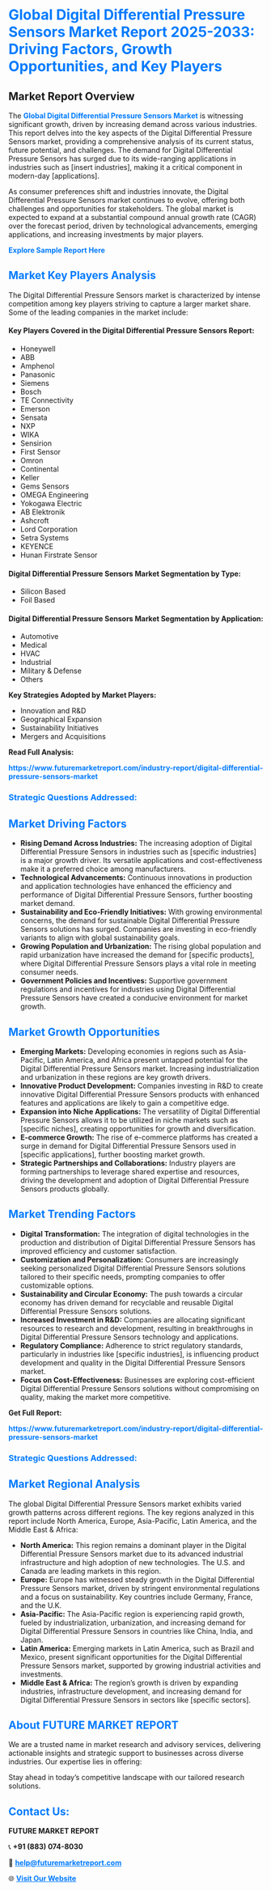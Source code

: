 <h1 style="color: #007BFF;">Global Digital Differential Pressure Sensors Market Report 2025-2033: Driving Factors, Growth Opportunities, and Key Players</h1>

<section id="overview">
<h2>Market Report Overview</h2>
<p>The <a href="https://www.futuremarketreport.com/industry-report/digital-differential-pressure-sensors-market" style="color: #007BFF; text-decoration: none;"><strong>Global Digital Differential Pressure Sensors Market</strong></a> is witnessing significant growth, driven by increasing demand across various industries. This report delves into the key aspects of the Digital Differential Pressure Sensors market, providing a comprehensive analysis of its current status, future potential, and challenges. The demand for Digital Differential Pressure Sensors has surged due to its wide-ranging applications in industries such as [insert industries], making it a critical component in modern-day [applications].</p>
<p>As consumer preferences shift and industries innovate, the Digital Differential Pressure Sensors market continues to evolve, offering both challenges and opportunities for stakeholders. The global market is expected to expand at a substantial compound annual growth rate (CAGR) over the forecast period, driven by technological advancements, emerging applications, and increasing investments by major players.</p>
</section>

<section id="overview">
<p><a href="https://www.futuremarketreport.com/request-sample/reportId=45701" style="color: #007BFF; text-decoration: none;"><strong>Explore Sample Report Here</strong></a></p>
</section>

<section id="key-players">
<h2 style="color: #007BFF;">Market Key Players Analysis</h2>
<p>The Digital Differential Pressure Sensors market is characterized by intense competition among key players striving to capture a larger market share. Some of the leading companies in the market include:</p>
<h4>Key Players Covered in the Digital Differential Pressure Sensors Report:</h4>
<ul><li>Honeywell</li><li>ABB</li><li>Amphenol</li><li>Panasonic</li><li>Siemens</li><li>Bosch</li><li>TE Connectivity</li><li>Emerson</li><li>Sensata</li><li>NXP</li><li>WIKA</li><li>Sensirion</li><li>First Sensor</li><li>Omron</li><li>Continental</li><li>Keller</li><li>Gems Sensors</li><li>OMEGA Engineering</li><li>Yokogawa Electric</li><li>AB Elektronik</li><li>Ashcroft</li><li>Lord Corporation</li><li>Setra Systems</li><li>KEYENCE</li><li>Hunan Firstrate Sensor</li></ul>
<h4>Digital Differential Pressure Sensors Market Segmentation by Type:</h4>
<ul><li>Silicon Based</li><li>Foil Based</li></ul>

<h4>Digital Differential Pressure Sensors Market Segmentation by Application:</h4>
<ul><li>Automotive</li><li>Medical</li><li>HVAC</li><li>Industrial</li><li>Military &amp; Defense</li><li>Others</li></ul>
<p><strong>Key Strategies Adopted by Market Players:</strong></p>
<ul>
<li>Innovation and R&D</li>
<li>Geographical Expansion</li>
<li>Sustainability Initiatives</li>
<li>Mergers and Acquisitions</li>
</ul>
</section>

<section>
<p><strong>Read Full Analysis: </strong></p><a href="https://www.futuremarketreport.com/industry-report/digital-differential-pressure-sensors-market" style="color: #007BFF; text-decoration: none;"><strong>https://www.futuremarketreport.com/industry-report/digital-differential-pressure-sensors-market</strong></a>
<h3 style="color: #007BFF;">Strategic Questions Addressed:</h3>
</section>

<section id="driving-factors">
<h2 style="color: #007BFF;">Market Driving Factors</h2>
<ul>
<li><strong>Rising Demand Across Industries:</strong> The increasing adoption of Digital Differential Pressure Sensors in industries such as [specific industries] is a major growth driver. Its versatile applications and cost-effectiveness make it a preferred choice among manufacturers.</li>
<li><strong>Technological Advancements:</strong> Continuous innovations in production and application technologies have enhanced the efficiency and performance of Digital Differential Pressure Sensors, further boosting market demand.</li>
<li><strong>Sustainability and Eco-Friendly Initiatives:</strong> With growing environmental concerns, the demand for sustainable Digital Differential Pressure Sensors solutions has surged. Companies are investing in eco-friendly variants to align with global sustainability goals.</li>
<li><strong>Growing Population and Urbanization:</strong> The rising global population and rapid urbanization have increased the demand for [specific products], where Digital Differential Pressure Sensors plays a vital role in meeting consumer needs.</li>
<li><strong>Government Policies and Incentives:</strong> Supportive government regulations and incentives for industries using Digital Differential Pressure Sensors have created a conducive environment for market growth.</li>
</ul>
</section>

<section id="growth-opportunities">
<h2 style="color: #007BFF;">Market Growth Opportunities</h2>
<ul>
<li><strong>Emerging Markets:</strong> Developing economies in regions such as Asia-Pacific, Latin America, and Africa present untapped potential for the Digital Differential Pressure Sensors market. Increasing industrialization and urbanization in these regions are key growth drivers.</li>
<li><strong>Innovative Product Development:</strong> Companies investing in R&D to create innovative Digital Differential Pressure Sensors products with enhanced features and applications are likely to gain a competitive edge.</li>
<li><strong>Expansion into Niche Applications:</strong> The versatility of Digital Differential Pressure Sensors allows it to be utilized in niche markets such as [specific niches], creating opportunities for growth and diversification.</li>
<li><strong>E-commerce Growth:</strong> The rise of e-commerce platforms has created a surge in demand for Digital Differential Pressure Sensors used in [specific applications], further boosting market growth.</li>
<li><strong>Strategic Partnerships and Collaborations:</strong> Industry players are forming partnerships to leverage shared expertise and resources, driving the development and adoption of Digital Differential Pressure Sensors products globally.</li>
</ul>
</section>

<section id="trending-factors">
<h2 style="color: #007BFF;">Market Trending Factors</h2>
<ul>
<li><strong>Digital Transformation:</strong> The integration of digital technologies in the production and distribution of Digital Differential Pressure Sensors has improved efficiency and customer satisfaction.</li>
<li><strong>Customization and Personalization:</strong> Consumers are increasingly seeking personalized Digital Differential Pressure Sensors solutions tailored to their specific needs, prompting companies to offer customizable options.</li>
<li><strong>Sustainability and Circular Economy:</strong> The push towards a circular economy has driven demand for recyclable and reusable Digital Differential Pressure Sensors solutions.</li>
<li><strong>Increased Investment in R&D:</strong> Companies are allocating significant resources to research and development, resulting in breakthroughs in Digital Differential Pressure Sensors technology and applications.</li>
<li><strong>Regulatory Compliance:</strong> Adherence to strict regulatory standards, particularly in industries like [specific industries], is influencing product development and quality in the Digital Differential Pressure Sensors market.</li>
<li><strong>Focus on Cost-Effectiveness:</strong> Businesses are exploring cost-efficient Digital Differential Pressure Sensors solutions without compromising on quality, making the market more competitive.</li>
</ul>
</section>

<section>
<p><strong>Get Full Report: </strong></p><a href="https://www.futuremarketreport.com/industry-report/digital-differential-pressure-sensors-market" style="color: #007BFF; text-decoration: none;"><strong>https://www.futuremarketreport.com/industry-report/digital-differential-pressure-sensors-market</strong></a>
<h3 style="color: #007BFF;">Strategic Questions Addressed:</h3>
</section>


<section id="regional-analysis">
<h2 style="color: #007BFF;">Market Regional Analysis</h2>
<p>The global Digital Differential Pressure Sensors market exhibits varied growth patterns across different regions. The key regions analyzed in this report include North America, Europe, Asia-Pacific, Latin America, and the Middle East & Africa:</p>
<ul>
<li><strong>North America:</strong> This region remains a dominant player in the Digital Differential Pressure Sensors market due to its advanced industrial infrastructure and high adoption of new technologies. The U.S. and Canada are leading markets in this region.</li>
<li><strong>Europe:</strong> Europe has witnessed steady growth in the Digital Differential Pressure Sensors market, driven by stringent environmental regulations and a focus on sustainability. Key countries include Germany, France, and the U.K.</li>
<li><strong>Asia-Pacific:</strong> The Asia-Pacific region is experiencing rapid growth, fueled by industrialization, urbanization, and increasing demand for Digital Differential Pressure Sensors in countries like China, India, and Japan.</li>
<li><strong>Latin America:</strong> Emerging markets in Latin America, such as Brazil and Mexico, present significant opportunities for the Digital Differential Pressure Sensors market, supported by growing industrial activities and investments.</li>
<li><strong>Middle East & Africa:</strong> The region’s growth is driven by expanding industries, infrastructure development, and increasing demand for Digital Differential Pressure Sensors in sectors like [specific sectors].</li>
</ul>
</section>

<footer>
<h2 style="color: #007BFF;">About FUTURE MARKET REPORT</h2>
<p>We are a trusted name in market research and advisory services, delivering actionable insights and strategic support to businesses across diverse industries. Our expertise lies in offering:</p>

<p>Stay ahead in today’s competitive landscape with our tailored research solutions.</p>

<h2 style="color: #007BFF;">Contact Us:</h2>
<p><strong>FUTURE MARKET REPORT</strong></p>
<p>📞 <strong>+91 (883) 074-8030</strong></p>
<p>📧 <strong><a href="mailto:help@futuremarketreport.com" style="color: #007BFF;">help@futuremarketreport.com</a></strong></p>
<p>🌐 <strong><a href="https://www.futuremarketreport.com/" style="color: #007BFF;">Visit Our Website</a></strong></p>
</footer>